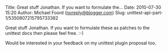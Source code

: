 Title: Great stuff Jonathan. If you want to formulate the...
Date: 2010-07-30 15:20
Author: Michael Foord (noreply@blogger.com)
Slug: unittest-api-part-1/5350807215795733382

Great stuff Jonathan. If you want to formulate these as patches to the
unittest docs then please feel free. :-)  
  
Would be interested in your feedback on my unittest plugin proposal too.

